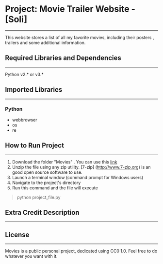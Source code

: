 # Project: Movie Trailer Website  - [Soli]
------------------------
This website stores a list of all my favorite movies, including their posters , trailers and some additional information.

## Required Libraries and Dependencies
-----------------------------------
Python v2.* or v3.*

## Imported Libraries
---------------------
### Python
* webbrowser
* os
* re

## How to Run Project
------------------
1. Download the folder "Movies" . You can use this [link](https://github.com/AhmedSoli/Movies/archive/master.zip)
2. Unzip the file using any zip utility. [7-zip] (http://www.7-zip.org) is an good open source software to use.
3. Launch a terminal window (command prompt for Windows users)
4. Navigate to the project's directory
5. Run this command and the file will execute
  > python project_file.py


## Extra Credit Description
------------------------

## License 
-----------------------
Movies is a public personal project, dedicated using CC0 1.0. Feel free to do whatever you want with it.

